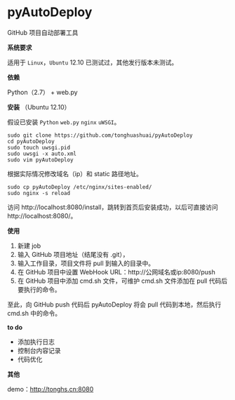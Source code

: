 pyAutoDeploy
============
GitHub 项目自动部署工具

**系统要求**

适用于 `Linux`，`Ubuntu` 12.10 已测试过，其他发行版本未测试。

**依赖**

Python（2.7） + web.py

**安装** （Ubuntu 12.10）

假设已安装 `Python` `web.py` `nginx` `uWSGI`。

    sudo git clone https://github.com/tonghuashuai/pyAutoDeploy
    cd pyAutoDeploy
    sudo touch uwsgi.pid
    sudo uwsgi -x auto.xml
    sudo vim pyAutoDeploy

根据实际情况修改域名（ip）和 static 路径地址。

	sudo cp pyAutoDeploy /etc/nginx/sites-enabled/
    sudo nginx -s reload

访问 http://localhost:8080/install，跳转到首页后安装成功，以后可直接访问 http://localhost:8080/。

**使用**

1. 新建 job
2. 输入 GitHub 项目地址（结尾没有 .git），
3. 输入工作目录，项目文件将 pull 到输入的目录中。
4. 在 GitHub 项目中设置 WebHook URL：http://公网域名或ip:8080/push
5. 在 GitHub 项目中添加 cmd.sh 文件，可维护 cmd.sh 文件添加在 pull 代码后要执行的命令。

至此，向 GitHub push 代码后 pyAutoDeploy 将会 pull 代码到本地，然后执行 cmd.sh 中的命令。

**to do**
* 添加执行日志
* 控制台内容记录
* 代码优化

**其他**

demo：http://tonghs.cn:8080